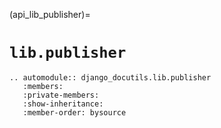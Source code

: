 (api_lib_publisher)=

# `lib.publisher`

```{eval-rst}
.. automodule:: django_docutils.lib.publisher
   :members:
   :private-members:
   :show-inheritance:
   :member-order: bysource
```
